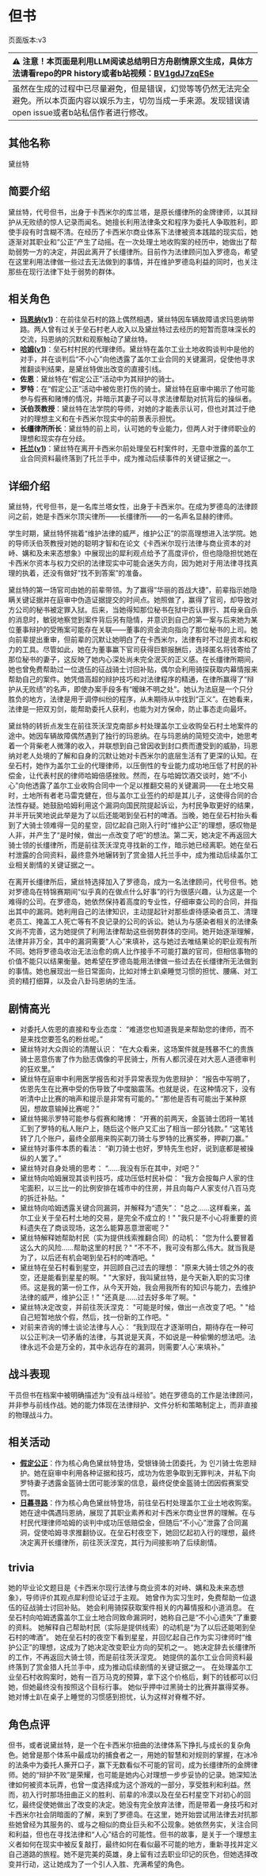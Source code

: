 # 但书
页面版本:v3
 

| :warning: 注意！本页面是利用LLM阅读总结明日方舟剧情原文生成，具体方法请看repo的PR history或者b站视频：[BV1gdJ7zqESe](https://www.bilibili.com/video/BV1gdJ7zqESe/)         |
|:----------------------------|
| 虽然在生成的过程中已尽量避免，但是错误，幻觉等等仍然无法完全避免。所以本页面内容以娱乐为主，切勿当成一手来源。发现错误请open issue或者b站私信作者进行修改。|



## 其他名称
黛丝特
## 简要介绍
黛丝特，代号但书，出身于卡西米尔的库兰塔，是原长缰律所的金牌律师，以其辩护从无败绩的惊人记录而闻名。她擅长利用法律条文和程序为委托人争取胜利，即使手段有时含糊不清。在经历了卡西米尔商业体系下法律被资本践踏的现实后，她逐渐对其职业和“公正”产生了动摇。在一次处理土地收购案的经历中，她做出了帮助弱势一方的决定，并因此离开了长缰律所。目前作为法律顾问加入罗德岛，希望在这里利用法律做一些过去无法做到的事情，并在维护罗德岛利益的同时，也关注那些在现行法律下处于弱势的群体。
## 相关角色
-   **[玛恩纳](char_4064_mlynar.md)([v1](../chars/char_4064_mlynar.md))**：在前往垒石村的路上偶然相遇，黛丝特因车辆故障请求玛恩纳带路。两人曾有过关于垒石村老人收入以及黛丝特过去经历的短暂而意味深长的交流，玛恩纳的沉默和观察触动了黛丝特。
-   **[哈姆](extended_char_ha_mu.md)([v1](../chars/extended_char_ha_mu.md))**：垒石村村民的代理律师。黛丝特在盖尔工业土地收购谈判中是他的对手，并在谈判后“不小心”向他透露了盖尔工业合同的关键漏洞，促使他寻求推翻谈判结果，是黛丝特做出改变的直接引线。
-   **佐恩**：黛丝特在“假定公正”活动中为其辩护的骑士。
-   **罗特**：在“假定公正”活动中被佐恩打伤的骑士。黛丝特在庭审中揭示了他可能参与假赛和赌博的情况，并暗示其妻子可以寻求法律帮助对抗背后的操纵者。
-   **沃伯茨教授**：黛丝特在法学院的导师，对她的才能表示认可，但也对其过于绝对的理想主义和在卡西米尔现实中的前景表示担忧。
-   **长缰律所所长**：黛丝特的前上司，认可她的专业能力，但两人对于律师职业的理想和现实存在分歧。
-   **[托兰](extended_char_tuo_lan.md)([v1](../chars/extended_char_tuo_lan.md))**：黛丝特在离开卡西米尔前处理垒石村案件时，无意中泄露的盖尔工业合同资料最终落到了托兰手中，成为推动后续事件的关键证据之一。
## 详细介绍
黛丝特，代号但书，是一名库兰塔女性，出身于卡西米尔。在成为罗德岛的法律顾问之前，她是卡西米尔顶尖律所——长缰律所——的一名声名显赫的律师。

学生时期，黛丝特怀揣着“维护法律的威严，维护公正”的崇高理想进入法学院。她的导师沃伯茨教授对她的聪明才智和在论文《卡西米尔现行法律与商业资本的对峙、媾和及未来态想象》中展现出的犀利观点给予了高度评价，但也隐隐担忧她在卡西米尔资本与权力交织的法律现实中可能会迷失方向，因为她对于用法律寻找真理的执着，还没有做好“找不到答案”的准备。

黛丝特的第一场官司由她的前辈带领。为了赢得“华丽的首战大捷”，前辈指示她隐瞒关键证据并在庭审中伪造证据提交的时间点。她照做了，赢得了官司，却导致对方公司的秘书被定罪入狱。后来，当她得知那位秘书在狱中否认罪行、其母亲自杀的消息时，敏锐地察觉到案件背后另有隐情，并意识到自己的第一案与后来她为某位董事辩护的受贿案可能存在关联——董事的资金流向指向了那位秘书的上司。她向前辈提出重审，但前辈的沉默让她明白了在卡西米尔，法律有时不过是资本和权力的工具。尽管如此，她在为董事赢下官司获得巨额报酬后，选择匿名将钱寄给了那位秘书的妻子，这反映了她内心深处尚未完全泯灭的正义感。在长缰律所期间，她也曾免费帮助过一位退伍的征战骑士讨回补贴，偶尔会利用骑探获取内幕情报来帮助自己的案件。她凭借高超的辩护技巧和对法律程序的精通，在律所赢得了“辩护从无败绩”的名声，即使办案手段多有“暧昧不明之处”。她认为法庭是一个只分胜负的地方，法律是用于调停纠纷的程序，从未期待从中找到“正义”。在她看来，法律是一把双刃剑，能帮助委托人获利，也能为对方保命，防止事态走向最坏。

黛丝特的转折点发生在前往茨沃涅克南部乡村处理盖尔工业收购垒石村土地案件的途中。她因车辆故障偶然遇到了独行的玛恩纳。在与玛恩纳的简短交流中，她思考着一个背柴老人微薄的收入，并联想到自己曾因收到封口费而遭受到的威胁，玛恩纳对老人处境的了解和自身的沉默让她对卡西米尔的底层生活有了更深的认知。在垒石村，她作为盖尔工业的代理律师，以压倒性的专业能力成功地压低了村民的补偿金，让代表村民的律师哈姆倍感挫败。然而，在与哈姆饮酒交谈时，她“不小心”向他透露了盖尔工业收购合同中一个足以推翻交易的关键漏洞——在土地交易时，土地所有者老马雷克健在，但与盖尔工业签约的却是其儿子，这使得合同的合法性存疑。她鼓励哈姆利用这个漏洞向国民院提起诉讼，为村民争取更好的结果，并半开玩笑地说此举是为了以后还能喝到垒石村的啤酒。当晚，她在垒石村抬头看到了大骑士领难得一见的星空，回忆起自己刚入行时“维护公正”的理想，感叹物是人非，并产生了“是时候，做出一点改变了吧”的想法。第二天，她决定不再返回大骑士领的长缰律所，而是前往茨沃涅克寻找新的工作，暗示她已经离职。她在垒石村泄露的合同资料，最终意外地辗转到了赏金猎人托兰手中，成为推动后续盖尔工业相关剧情的关键证据之一。

在离开长缰律所后，黛丝特选择加入了罗德岛，成为一名法律顾问，代号但书。她对罗德岛在特锦赛期间“似乎真的在做点什么好事”的行为很感兴趣，认为这是一个难得的公司。在罗德岛，她依然保持着高度的专业性，仔细审查公司的合同，并指出其中的漏洞。她利用自己的法律知识，主动提起针对那些虐待感染者员工、清理老员工、掩盖工人死亡等有不良记录的公司的诉讼。她认为与感染者相关的法律条文尚不完善，这为她提供了利用法律帮助这些弱势群体的空间。她开始逐渐理解，法律并非万全，其中的漏洞需要“人心”来填补，这与她过去唯结果论的职业观有所不同。她将罗德岛收治无法治愈的病人比作接手不可能打赢的官司，但相信事物的价值不能只以结果衡量。她希望在罗德岛能用法律做一些过去在长缰律所无法做到的事情。她也展现出一些日常面向，比如对博士趴桌睡觉习惯的担忧、腰痛、对工资的精打细算，以及会八卦玛恩纳的生活。
## 剧情高光
- 对委托人佐恩的直接和专业态度：
    “难道您也知道我是来帮助您的律师，而不是来找您要签名的粉丝呢。”
- 黛丝特对大众舆论的清醒认识：
    “在大众看来，这场案件就是残暴不仁的贵族骑士恶意伤害了作为励志偶像的平民骑士，所有人都沉浸在对大恶人道德审判的狂欢里。”
- 黛丝特在庭审中利用医学报告和对手异常表现为佐恩辩护：
    “报告中写明了，佐恩先生在比赛中受的伤导致了中度脑震荡。也就是说，在这种情况下，没有听清中止比赛的哨声和提示是非常有可能的。”
    “那他是否有可能出于某种原因，想故意输掉比赛呢？”
- 黛丝特揭示罗特可能参与假赛和赌博：
    “开赛的前两天，金盔骑士团将一笔钱汇到了罗特的私人账户上，随后这个账户又汇出了相当一部分钱款。”
    “这笔钱转了几个账户，最终全部用来购买剃刀骑士与罗特的比赛奖券，押剃刀赢。”
- 黛丝特对事件本质的看法：
    “剃刀骑士也好，罗特先生也好，说到底都是被操纵的人罢了。”
- 黛丝特对自身处境的思考：
    “......我没有乐在其中，对吧？”
- 黛丝特向哈姆展现其谈判技巧，成功压低村民补偿：
    "我方会按每户人家的住宅面积，以三比一的比例安排在城市中的住房，并且向每户人家支付八百马克的拆迁补贴。"
- 黛丝特向哈姆透露关键合同漏洞，并解释为“遗失”：
    "总之......这样看来，盖尔工业关于垒石村土地的交易，是完全不成立的！"
    "我只是不小心将重要的资料遗失在了商谈现场，这怎么能算恶意泄密呢？"
- 黛丝特解释她帮助村民（实为提供线索推翻合同）的动机：
    "您为什么要冒着这么大的风险......帮助这里的村民？"
    "不不不，我可没有那么伟大。就当我是为了，以后还有机会喝到垒石村的啤酒吧。"
- 黛丝特在垒石村看到星空，并回顾自己过去的理想：
    "原来大骑士领之外的夜空，还是能看到星星的啊。"
    "大家好，我叫黛丝特，是今天新入职的实习律师。这是我的第一份工作，从今天开始，我会用我所有的知识与能力，去维护法律的威严，维护公正！"
    "还真是......过去好多年了啊。"
- 黛丝特决定改变，并前往茨沃涅克：
    "可能是时候，做出一点改变了吧。"
    "给自己短暂地放个假，然后，找一份新的工作吧。"
- 对前来咨询的博士谈论法律与人心：
    “我到现在才逐渐明白，期待存在一种可以公正判决一切矛盾的法律，与其说是天真，不如说是一种偷懒的想法吧。法律永远不会是万全的，其中永远存在的漏洞，则需要‘人心’来填补。”
## 战斗表现
干员但书在档案中被明确描述为“没有战斗经验”。她在罗德岛的工作是法律顾问，并非参与前线作战。她的能力体现在法律辩护、文件分析和策略制定上，而非直接的物理战斗力。
## 相关活动
-   **[假定公正](../stories/story_provs_set_1.md)**：作为核心角色黛丝特登场，受银锋骑士团委托，为 인기骑士佐恩辩护。她在庭审中利用各种证据和技巧，成功为佐恩争取到无罪判决，并私下向罗特妻子透露金盔骑士团可能涉案的信息，最终促使金盔骑士团因假赛案受罚。
-   **[日暮寻路](../stories/act12mini.md)**：作为核心角色黛丝特登场，前往垒石村处理盖尔工业土地收购案。她在途中偶遇玛恩纳，展现了其职业素养和对卡西米尔商业世界的理解。在与村民代理律师哈姆的谈判中成功压低赔偿金，但随后“不小心”泄露了合同漏洞，促使哈姆寻求推翻协议。在垒石村夜空下，她回忆起初入行的理想，最终决定离开长缰律所，前往茨沃涅克，其行为间接影响了后续剧情。
## trivia
她的毕业论文题目是《卡西米尔现行法律与商业资本的对峙、媾和及未来态想象》，导师评价其观点犀利但论证过于主观。
她曾作为实习生时，免费帮助一位退伍的征战骑士讨回补贴。
她会利用骑探获取案件相关的内幕情报和小道消息。
在垒石村向哈姆透露盖尔工业土地合同致命漏洞时，她称自己是“不小心遗失”了重要的资料。
她解释自己帮助村民（实际是提供线索）的动机是“为了以后还能喝到垒石村的啤酒”。
她在垒石村的夜空下看到星星，并回忆起自己作为实习律师时“维护公正”的理想，这成为了她决定改变职业方向的契机之一。
她决定辞去长缰律所的工作，不再返回大骑士领，而是前往茨沃涅克。
她提供的盖尔工业合同资料最终落到了赏金猎人托兰手中，成为推动后续剧情的关键证据之一。
在处理盖尔工业垒石村收购案时，她有一百万马克的预算，拿下这个价格后，剩下的钱都可以归她，但她最终没有按照这个目标行事。
她似乎押中过黑骑士的比赛并赢得奖券。
她对博士趴在桌子上睡觉的习惯感到担忧，认为这样对脊椎不好。
## 角色点评
但书，或者说黛丝特，是一个在卡西米尔扭曲的法律体系下挣扎与成长的复杂角色。她曾是那个体系中最成功的捕食者之一，用她的智慧和对规则的掌握，在冰冷的法条中为委托人撕开口子，赢下无数看似不可能的官司，成为长缰律所的金牌律师。她的“辩护不败”是荣耀，也可能是她内心对理想一步步妥协的记录。她深知法律如何被资本玩弄，也曾一度选择成为这个游戏的一部分，享受胜利和利益。然而，初入行时那场扭曲正义的胜利、前辈的冷漠以及在垒石村星空下对初心的回忆，最终促使她做出了改变的决定。她没有完全放弃法律，而是带着一身技巧和对卡西米尔社会阴暗面的了解，来到了罗德岛。在这里，她开始尝试用法律去对抗那些她曾经为其服务的、或与之相似的商业巨头和不公现象。她依然务实，关注合同和利益，但也在寻找法律和“人心”结合的可能性。但书的故事，是关于一个理想主义者如何在现实中被反复敲打，最终如何在看似最不可能的地方，重新寻找并定义自己道路的旅程。她不是完美的英雄，身上留有过去职业印记的灰色，但她选择改变并行动，这让她成为了一个引人入胜、充满希望的角色。